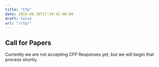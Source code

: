 ```yaml
---
title: "Cfp"
date: 2019-08-30T17:39:41-06:00
draft: false
url: "/cfp/"
---
```


## Call for Papers

Currently we are not accepting CFP Responses yet, but we will begin that process
shortly.